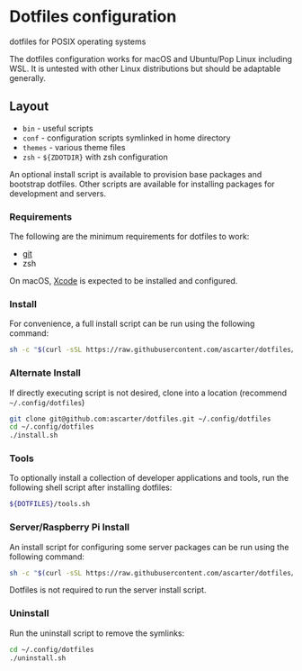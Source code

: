 # Dotfiles configuration

dotfiles for POSIX operating systems

The dotfiles configuration works for macOS and Ubuntu/Pop Linux including WSL. It is untested with other Linux distributions but should be adaptable generally.

## Layout

* `bin` - useful scripts
* `conf` - configuration scripts symlinked in home directory
* `themes` - various theme files
* `zsh` - `${ZDOTDIR}` with zsh configuration

An optional install script is available to provision base packages and bootstrap dotfiles. Other scripts are available for installing packages for development and servers.

### Requirements

The following are the minimum requirements for dotfiles to work:

* [git](https://git-scm.com/download/linux)
* zsh

On macOS, [Xcode](https://itunes.apple.com/us/app/xcode/id497799835?mt=12) is expected to be installed and configured.

### Install

For convenience, a full install script can be run using the following command:

```sh
sh -c "$(curl -sSL https://raw.githubusercontent.com/ascarter/dotfiles/main/install.sh)"
```

### Alternate Install

If directly executing script is not desired, clone into a location (recommend `~/.config/dotfiles`)

```sh
git clone git@github.com:ascarter/dotfiles.git ~/.config/dotfiles
cd ~/.config/dotfiles
./install.sh
```

### Tools

To optionally install a collection of developer applications and tools, run the following shell script after installing dotfiles:

```sh
${DOTFILES}/tools.sh
```

### Server/Raspberry Pi Install

An install script for configuring some server packages can be run using the following command:

```sh
sh -c "$(curl -sSL https://raw.githubusercontent.com/ascarter/dotfiles/main/server.sh)"
```

Dotfiles is not required to run the server install script.

### Uninstall

Run the uninstall script to remove the symlinks:

```sh
cd ~/.config/dotfiles
./uninstall.sh
```
